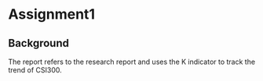 # Assignment1
## Background
The report refers to the research report and uses the K indicator to track the trend of CSI300.
